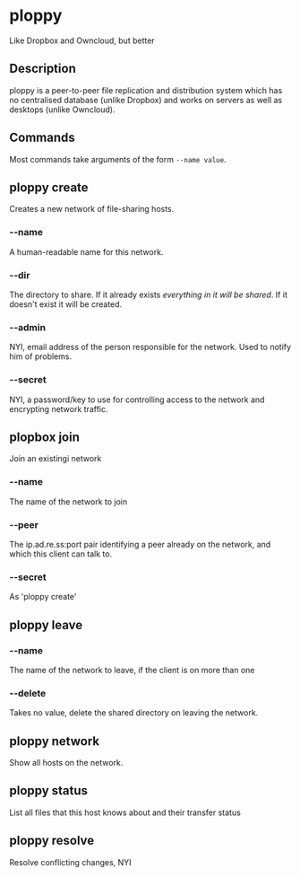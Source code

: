 # ploppy

Like Dropbox and Owncloud, but better

## Description

ploppy is a peer-to-peer file replication and distribution system which has no centralised database (unlike Dropbox) and works on servers as well as desktops (unlike Owncloud).

## Commands

Most commands take arguments of the form `--name value`.

## ploppy create

Creates a new network of file-sharing hosts.

### --name

A human-readable name for this network.

### --dir

The directory to share. If it already exists *everything in it will be
shared*. If it doesn't exist it will be created.

### --admin

NYI, email address of the person responsible for the network. Used to notify
him of problems.

### --secret

NYI, a password/key to use for controlling access to the network and
encrypting network traffic.

## plopbox join

Join an existingi network 

### --name

The name of the network to join

### --peer

The ip.ad.re.ss:port pair identifying a peer already on the network,
and which this client can talk to.

### --secret

As 'ploppy create'

## ploppy leave

### --name

The name of the network to leave, if the client is on more than one

### --delete

Takes no value, delete the shared directory on leaving the network.

## ploppy network

Show all hosts on the network.

## ploppy status

List all files that this host knows about and their transfer status

## ploppy resolve

Resolve conflicting changes, NYI
